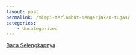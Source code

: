 ```yaml
---
layout: post
permalink: /mimpi-terlambat-mengerjakan-tugas/
categories:
    - Uncategorized
---
```


[Baca Selengkapnya](/05)